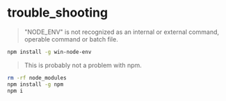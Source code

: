 # trouble_shooting

> "NODE_ENV" is not recognized as an internal or external command, operable command or batch file.

```sh
npm install -g win-node-env
```

> This is probably not a problem with npm.

```sh
rm -rf node_modules
npm install -g npm
npm i
```

